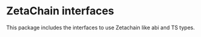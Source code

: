 # ZetaChain interfaces

This package includes the interfaces to use Zetachain like abi and TS types.
